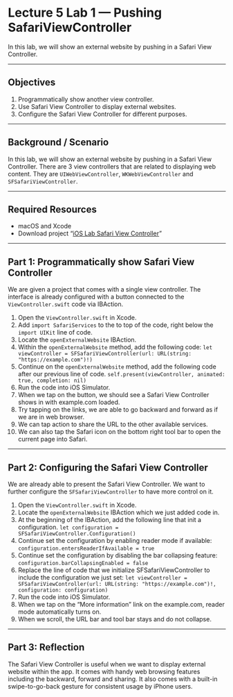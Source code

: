 # Lecture 5 Lab 1 — Pushing SafariViewController

In this lab, we will show an external website by pushing in a Safari View Controller.

----
## Objectives

1. Programmatically show another view controller.
2. Use Safari View Controller to display external websites.
3. Configure the Safari View Controller for different purposes.
----
## Background / Scenario

In this lab, we will show an external website by pushing in a Safari View Controller. There are 3 view controllers that are related to displaying web content. They are `UIWebViewController`, `WKWebViewController` and `SFSafariViewController`.

----
## Required Resources

- macOS and Xcode
- Download project “[iOS Lab Safari View Controller](./labs/ios-lab-safari-view-controller.zip)”

----
## Part 1: Programmatically show Safari View Controller

We are given a project that comes with a single view controller. The interface is already configured with a button connected to the `ViewController.swift` code via IBAction.

1. Open the `ViewController.swift` in Xcode.
2. Add `import SafariServices` to the to top of the code, right below the `import UIKit` line of code.
3. Locate the `openExternalWebsite` IBAction.
4. Within the `openExternalWebsite` method, add the following code:
  `let viewController = SFSafariViewController(url: URL(string: "https://example.com")!)`
5. Continue on the `openExternalWebsite` method, add the following code after our previous line of code.
  `self.present(viewController, animated: true, completion: nil)`
6. Run the code into iOS Simulator.
7. When we tap on the button, we should see a Safari View Controller shows in with example.com loaded.
8. Try tapping on the links, we are able to go backward and forward as if we are in web browser.
9. We can tap action to share the URL to the other available services.
10. We can also tap the Safari icon on the bottom right tool bar to open the current page into Safari.
----
## Part 2: Configuring the Safari View Controller

We are already able to present the Safari View Controller. We want to further configure the `SFSafariViewController` to have more control on it.

1. Open the `ViewController.swift` in Xcode.
2. Locate the `openExternalWebsite` IBAction which we just added code in.
3. At the beginning of the IBAction, add the following line that init a configuration.
  `let configuration = SFSafariViewController.Configuration()`
4. Continue set the configuration by enabling reader mode if available:
  `configuration.entersReaderIfAvailable = true`
5. Continue set the configuration by disabling the bar collapsing feature:
  `configuration.barCollapsingEnabled = false`
6. Replace the line of code that we initialize SFSafariViewController to include the configuration we just set:
  `let viewController = SFSafariViewController(url: URL(string: "https://example.com")!, configuration: configuration)`
7. Run the code into iOS Simulator.
8. When we tap on the “More information” link on the example.com, reader mode automatically turns on.
9. When we scroll, the URL bar and tool bar stays and do not collapse.

----

## Part 3: Reflection

The Safari View Controller is useful when we want to display external website within the app. It comes with handy web browsing features including the backward, forward and sharing. It also comes with a built-in swipe-to-go-back gesture for consistent usage by iPhone users.